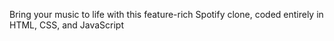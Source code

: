Bring your music to life with this feature-rich Spotify clone, 
coded entirely in HTML, CSS, and JavaScript